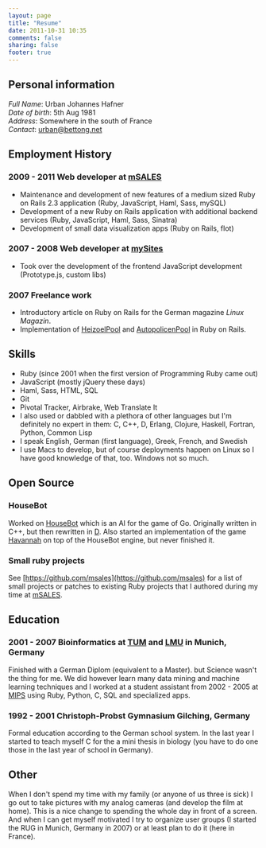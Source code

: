 ```yaml
---
layout: page
title: "Resume"
date: 2011-10-31 10:35
comments: false
sharing: false
footer: true
---
```


## Personal information

*Full Name*: Urban Johannes Hafner  
*Date of birth*: 5th Aug 1981  
*Address*: Somewhere in the south of France  
*Contact*: [urban@bettong.net](mailto:urban@bettong.net)  

## Employment History

### 2009 - 2011 Web developer at [mSALES](http://msales.com)

* Maintenance and development of new features of a medium sized Ruby on Rails 2.3 application (Ruby, JavaScript, Haml, Sass, mySQL)
* Development of a new Ruby on Rails application with additional backend services (Ruby, JavaScript, Haml, Sass, Sinatra)
* Development of small data visualization apps (Ruby on Rails, flot)

### 2007 - 2008 Web developer at [mySites](http://mysites.com)

* Took over the development of the frontend JavaScript development (Prototype.js, custom libs)

### 2007 Freelance work

* Introductory article on Ruby on Rails for the German magazine *Linux Magazin*.
* Implementation of [HeizoelPool](http://www.heizoelpool.de/) and [AutopolicenPool](http://www.autopolicenpool.de/) in Ruby on Rails.

## Skills

* Ruby (since 2001 when the first version of Programming Ruby came out)
* JavaScript (mostly jQuery these days)
* Haml, Sass, HTML, SQL
* Git
* Pivotal Tracker, Airbrake, Web Translate It
* I also used or dabbled with a plethora of other languages but I'm definitely no expert in them: C, C++, D, Erlang, Clojure, Haskell, Fortran, Python, Common Lisp
* I speak English, German (first language), Greek, French, and Swedish
* I use Macs to develop, but of course deployments happen on Linux so I have good knowledge of that, too. Windows not so much.

## Open Source

### HouseBot

Worked on [HouseBot](http://sourceforge.net/projects/housebot/) which is an AI for the game of Go. Originally written in C++, but then rewritten in [D](http://www.digitalmars.com/d/). Also started an implementation of the game [Havannah](http://en.wikipedia.org/wiki/Havannah) on top of the HouseBot engine, but never finished it.

### Small ruby projects

See [https://github.com/msales](https://github.com/msales) for a list of small projects or patches to existing Ruby projects that I authored during my time at [mSALES](http://www.msales.com).

## Education

### 2001 - 2007 Bioinformatics at [TUM](http://www.tum.de) and [LMU](http://www.lmu.de) in Munich, Germany

Finished with a German Diplom (equivalent to a Master). but Science wasn't the thing for me. We did however learn many data mining and machine learning techniques and I worked at a student assistant from 2002 - 2005 at [MIPS](http://mips.gsf.de) using Ruby, Python, C, SQL and specialized apps.

### 1992 - 2001 Christoph-Probst Gymnasium Gilching, Germany

Formal education according to the German school system. In the last year I started to teach myself C for the a mini thesis in biology (you have to do one those in the last year of school in Germany).

## Other

When I don't spend my time with my family (or anyone of us three is sick) I go out to take pictures with my analog cameras (and develop the film at home). This is a nice change to spending the whole day in front of a screen. And when I can get myself motivated I try to organize user groups (I started the RUG in Munich, Germany in 2007) or at least plan to do it (here in France).
